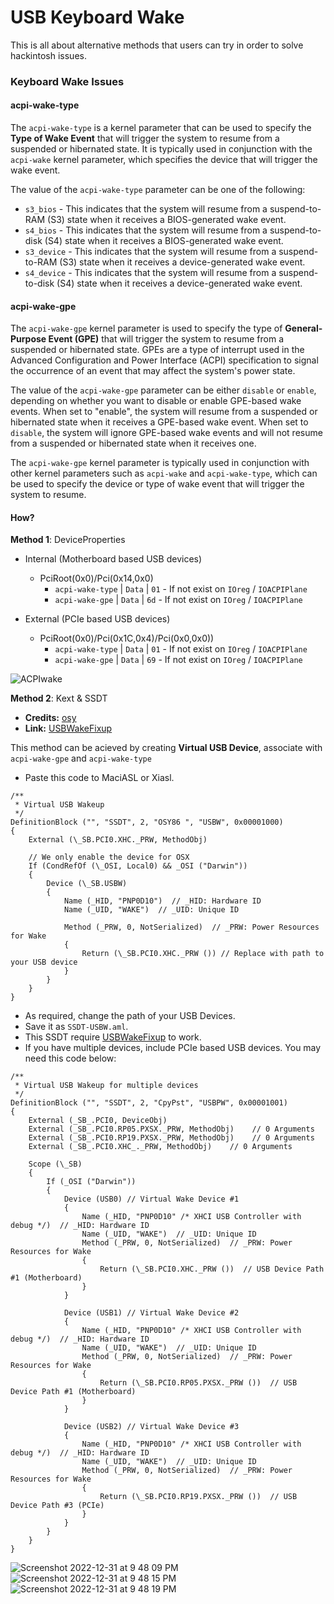 # USB Keyboard Wake
This is all about alternative methods that users can try in order to solve hackintosh issues.

### Keyboard Wake Issues

#### acpi-wake-type

The `acpi-wake-type` is a kernel parameter that can be used to specify the **Type of Wake Event** that will trigger the system to resume from a suspended or hibernated state. It is typically used in conjunction with the `acpi-wake` kernel parameter, which specifies the device that will trigger the wake event.

The value of the `acpi-wake-type` parameter can be one of the following:

* `s3_bios` - This indicates that the system will resume from a suspend-to-RAM (S3) state when it receives a BIOS-generated wake event.
* `s4_bios` - This indicates that the system will resume from a suspend-to-disk (S4) state when it receives a BIOS-generated wake event.
* `s3_device` - This indicates that the system will resume from a suspend-to-RAM (S3) state when it receives a device-generated wake event.
* `s4_device` - This indicates that the system will resume from a suspend-to-disk (S4) state when it receives a device-generated wake event.

#### acpi-wake-gpe

The `acpi-wake-gpe` kernel parameter is used to specify the type of **General-Purpose Event (GPE)** that will trigger the system to resume from a suspended or hibernated state. GPEs are a type of interrupt used in the Advanced Configuration and Power Interface (ACPI) specification to signal the occurrence of an event that may affect the system's power state.

The value of the `acpi-wake-gpe` parameter can be either `disable` or `enable`, depending on whether you want to disable or enable GPE-based wake events. When set to "enable", the system will resume from a suspended or hibernated state when it receives a GPE-based wake event. When set to `disable`, the system will ignore GPE-based wake events and will not resume from a suspended or hibernated state when it receives one.

The `acpi-wake-gpe` kernel parameter is typically used in conjunction with other kernel parameters such as `acpi-wake` and `acpi-wake-type`, which can be used to specify the device or type of wake event that will trigger the system to resume.

#### How?

**Method 1**: DeviceProperties

- Internal (Motherboard based USB devices)
  - PciRoot(0x0)/Pci(0x14,0x0)
    - `acpi-wake-type` | `Data` | `01` - If not exist on `IOreg` / `IOACPIPlane`
    - `acpi-wake-gpe` | `Data` | `6d` - If not exist on `IOreg` / `IOACPIPlane`

- External (PCIe based USB devices)
  - PciRoot(0x0)/Pci(0x1C,0x4)/Pci(0x0,0x0))
    - `acpi-wake-type` | `Data` | `01` - If not exist on `IOreg` / `IOACPIPlane`
    - `acpi-wake-gpe` | `Data` | `69` - If not exist on `IOreg` / `IOACPIPlane`

![ACPIwake](https://user-images.githubusercontent.com/72515939/210158780-d2b7a60d-856f-4175-b67f-682c985fed84.png)

**Method 2**: Kext & SSDT

- **Credits:** [osy](https://github.com/osy)
- **Link:** [USBWakeFixup](https://github.com/osy/USBWakeFixup)

This method can be acieved by creating **Virtual USB Device**, associate with `acpi-wake-gpe` and `acpi-wake-type`

- Paste this code to MaciASL or Xiasl.

```asl
/**
 * Virtual USB Wakeup
 */
DefinitionBlock ("", "SSDT", 2, "OSY86 ", "USBW", 0x00001000)
{
    External (\_SB.PCI0.XHC._PRW, MethodObj)

    // We only enable the device for OSX
    If (CondRefOf (\_OSI, Local0) && _OSI ("Darwin"))
    {
        Device (\_SB.USBW)
        {
            Name (_HID, "PNP0D10")  // _HID: Hardware ID
            Name (_UID, "WAKE")  // _UID: Unique ID

            Method (_PRW, 0, NotSerialized)  // _PRW: Power Resources for Wake
            {
                Return (\_SB.PCI0.XHC._PRW ()) // Replace with path to your USB device
            }
        }
    }
}
```

- As required, change the path of your USB Devices.
- Save it as `SSDT-USBW.aml`.
- This SSDT require [USBWakeFixup](https://github.com/osy/USBWakeFixup) to work. 
- If you have multiple devices, include PCIe based USB devices. You may need this code below:

```asl
/**
 * Virtual USB Wakeup for multiple devices
 */
DefinitionBlock ("", "SSDT", 2, "CpyPst", "USBPW", 0x00001001)
{
    External (_SB_.PCI0, DeviceObj)
    External (_SB_.PCI0.RP05.PXSX._PRW, MethodObj)    // 0 Arguments
    External (_SB_.PCI0.RP19.PXSX._PRW, MethodObj)    // 0 Arguments
    External (_SB_.PCI0.XHC_._PRW, MethodObj)    // 0 Arguments

    Scope (\_SB)
    {
        If (_OSI ("Darwin"))
        {
            Device (USB0) // Virtual Wake Device #1
            {
                Name (_HID, "PNP0D10" /* XHCI USB Controller with debug */)  // _HID: Hardware ID
                Name (_UID, "WAKE")  // _UID: Unique ID
                Method (_PRW, 0, NotSerialized)  // _PRW: Power Resources for Wake
                {
                    Return (\_SB.PCI0.XHC._PRW ())  // USB Device Path #1 (Motherboard)
                }
            }

            Device (USB1) // Virtual Wake Device #2
            {
                Name (_HID, "PNP0D10" /* XHCI USB Controller with debug */)  // _HID: Hardware ID
                Name (_UID, "WAKE")  // _UID: Unique ID
                Method (_PRW, 0, NotSerialized)  // _PRW: Power Resources for Wake
                {
                    Return (\_SB.PCI0.RP05.PXSX._PRW ())  // USB Device Path #1 (Motherboard)
                }
            }

            Device (USB2) // Virtual Wake Device #3
            {
                Name (_HID, "PNP0D10" /* XHCI USB Controller with debug */)  // _HID: Hardware ID
                Name (_UID, "WAKE")  // _UID: Unique ID
                Method (_PRW, 0, NotSerialized)  // _PRW: Power Resources for Wake
                {
                    Return (\_SB.PCI0.RP19.PXSX._PRW ())  // USB Device Path #3 (PCIe)
                }
            }
        }
    }
}
```

![Screenshot 2022-12-31 at 9 48 09 PM](https://user-images.githubusercontent.com/72515939/210138919-1f6494d4-b0a6-4f56-8734-30687da97250.png)
![Screenshot 2022-12-31 at 9 48 15 PM](https://user-images.githubusercontent.com/72515939/210138921-26ad44fe-b1dd-4693-a2ce-bad248f9abba.png)
![Screenshot 2022-12-31 at 9 48 19 PM](https://user-images.githubusercontent.com/72515939/210138923-184a21bd-bbd8-4ce2-8b09-2d941fc6493f.png)
